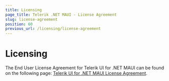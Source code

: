 ```yaml
---
title: Licensing
page_title: Telerik .NET MAUI - License Agreement
slug: license-agreement
position: 60
previous_url: /licensing/license-agreement
---
```


# Licensing

The End User License Agreement for Telerik UI for .NET MAUI can be found on the following page:
[Telerik UI for .NET MAUI License Agreement](https://www.telerik.com/purchase/license-agreement/maui-ui).
